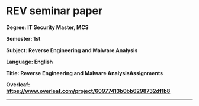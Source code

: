 # REV seminar paper

**Degree: IT Security Master, MCS**

**Semester: 1st**

**Subject: Reverse Engineering and Malware Analysis**

**Language: English**

**Title: Reverse Engineering and Malware AnalysisAssignments**

**Overleaf: https://www.overleaf.com/project/60977413b0bb6298732df1b8**

---
